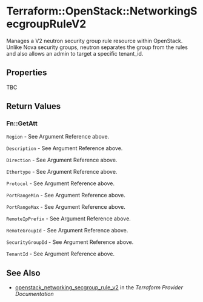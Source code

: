 # Terraform::OpenStack::NetworkingSecgroupRuleV2

Manages a V2 neutron security group rule resource within OpenStack.
Unlike Nova security groups, neutron separates the group from the rules
and also allows an admin to target a specific tenant_id.

## Properties

TBC

## Return Values

### Fn::GetAtt

`Region` - See Argument Reference above.

`Description` - See Argument Reference above.

`Direction` - See Argument Reference above.

`Ethertype` - See Argument Reference above.

`Protocol` - See Argument Reference above.

`PortRangeMin` - See Argument Reference above.

`PortRangeMax` - See Argument Reference above.

`RemoteIpPrefix` - See Argument Reference above.

`RemoteGroupId` - See Argument Reference above.

`SecurityGroupId` - See Argument Reference above.

`TenantId` - See Argument Reference above.

## See Also

* [openstack_networking_secgroup_rule_v2](https://www.terraform.io/docs/providers/openstack/r/networking_secgroup_rule_v2.html) in the _Terraform Provider Documentation_